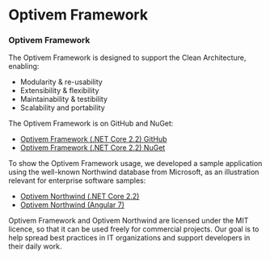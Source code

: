 # Optivem Framework

### Optivem Framework

The Optivem Framework is designed to support the Clean Architecture, enabling:

* Modularity & re-usability
* Extensibility & flexibility
* Maintainability & testibility
* Scalability and portability

The Optivem Framework is on GitHub and NuGet:

* [Optivem Framework \(.NET Core 2.2\) GitHub](https://opensource.optivem.com/framework-dotnetcore)
* [Optivem Framework \(.NET Core 2.2\) NuGet](https://www.nuget.org/profiles/optivem)

To show the Optivem Framework usage, we developed a sample application using the well-known Northwind database from Microsoft, as an illustration relevant for enterprise software samples:

* [Optivem Northwind \(.NET Core 2.2\)](https://opensource.optivem.com/northwind-dotnetcore)
* [Optivem Northwind \(Angular 7\)](https://opensource.optivem.com/northwind-angular)

Optivem Framework and Optivem Northwind are licensed under the MIT licence, so that it can be used freely for commercial projects. Our goal is to help spread best practices in IT organizations and support developers in their daily work.

